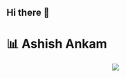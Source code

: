 ## Hi there 👋

<h1>📊 Ashish Ankam</h1>
<div align="center"> 
    <picture>
        <source srcset="https://git-hub-streak-stats.vercel.app?user=ashish-ankam&theme=react&hide_border=true" media="(prefers-color-scheme: dark)"/>
        <source srcset="https://git-hub-streak-stats.vercel.app?user=ashish-ankam&theme=transparent" media="(prefers-color-scheme: light), (prefers-color-scheme: orange)"/>
        <img src="https://git-hub-streak-stats.vercel.app?user=ashish-ankam&theme=react&hide_border=true" />
    </picture>
    
</div>


<!--
**ashish-ankam/ashish-ankam** is a ✨ _special_ ✨ repository because its `README.md` (this file) appears on your GitHub profile.

Here are some ideas to get you started:

- 🔭 I’m currently working on ...
- 🌱 I’m currently learning ...
- 👯 I’m looking to collaborate on ...
- 🤔 I’m looking for help with ...
- 💬 Ask me about ...
- 📫 How to reach me: ...
- 😄 Pronouns: ...
- ⚡ Fun fact: ...
-->



